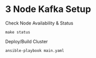 # 3 Node Kafka Setup
Check Node Availability & Status
```
make status
```

Deploy/Build Cluster
```
ansible-playbook main.yaml
```
